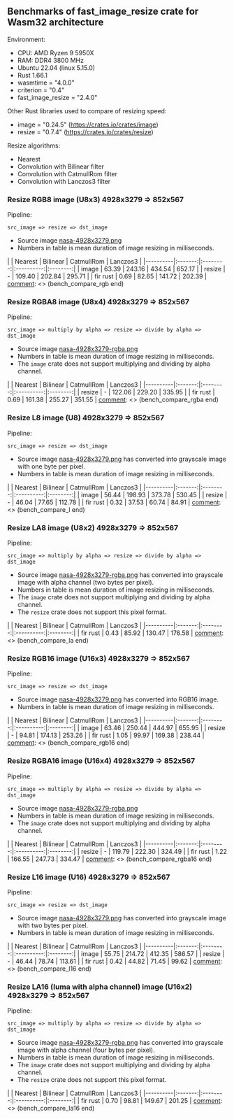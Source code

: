 ## Benchmarks of fast_image_resize crate for Wasm32 architecture

Environment:

- CPU: AMD Ryzen 9 5950X
- RAM: DDR4 3800 MHz
- Ubuntu 22.04 (linux 5.15.0)
- Rust 1.66.1
- wasmtime = "4.0.0"
- criterion = "0.4"
- fast_image_resize = "2.4.0"

Other Rust libraries used to compare of resizing speed:

- image = "0.24.5" (<https://crates.io/crates/image>)
- resize = "0.7.4" (<https://crates.io/crates/resize>)

Resize algorithms:

- Nearest
- Convolution with Bilinear filter
- Convolution with CatmullRom filter
- Convolution with Lanczos3 filter

### Resize RGB8 image (U8x3) 4928x3279 => 852x567

Pipeline:

`src_image => resize => dst_image`

- Source image [nasa-4928x3279.png](https://github.com/Cykooz/fast_image_resize/blob/main/data/nasa-4928x3279.png)
- Numbers in table is mean duration of image resizing in milliseconds.

[comment]: <> (bench_compare_rgb start)
|          | Nearest | Bilinear | CatmullRom | Lanczos3 |
|----------|:-------:|:--------:|:----------:|:--------:|
| image    |  63.39  |  243.16  |   434.54   |  652.17  |
| resize   |    -    |  109.40  |   202.84   |  295.71  |
| fir rust |  0.69   |  82.65   |   141.72   |  202.39  |
[comment]: <> (bench_compare_rgb end)

### Resize RGBA8 image (U8x4) 4928x3279 => 852x567

Pipeline:

`src_image => multiply by alpha => resize => divide by alpha => dst_image`

- Source image
  [nasa-4928x3279-rgba.png](https://github.com/Cykooz/fast_image_resize/blob/main/data/nasa-4928x3279-rgba.png)
- Numbers in table is mean duration of image resizing in milliseconds.
- The `image` crate does not support multiplying and dividing by alpha channel. 

[comment]: <> (bench_compare_rgba start)
|          | Nearest | Bilinear | CatmullRom | Lanczos3 |
|----------|:-------:|:--------:|:----------:|:--------:|
| resize   |    -    |  122.06  |   229.20   |  335.95  |
| fir rust |  0.69   |  161.38  |   255.27   |  351.55  |
[comment]: <> (bench_compare_rgba end)

### Resize L8 image (U8) 4928x3279 => 852x567

Pipeline:

`src_image => resize => dst_image`

- Source image [nasa-4928x3279.png](https://github.com/Cykooz/fast_image_resize/blob/main/data/nasa-4928x3279.png)
  has converted into grayscale image with one byte per pixel.
- Numbers in table is mean duration of image resizing in milliseconds.

[comment]: <> (bench_compare_l start)
|          | Nearest | Bilinear | CatmullRom | Lanczos3 |
|----------|:-------:|:--------:|:----------:|:--------:|
| image    |  56.44  |  198.93  |   373.78   |  530.45  |
| resize   |    -    |  46.04   |   77.65    |  112.78  |
| fir rust |  0.32   |  37.53   |   60.74    |  84.91   |
[comment]: <> (bench_compare_l end)

### Resize LA8 image (U8x2) 4928x3279 => 852x567

Pipeline:

`src_image => multiply by alpha => resize => divide by alpha => dst_image`

- Source image
  [nasa-4928x3279-rgba.png](https://github.com/Cykooz/fast_image_resize/blob/main/data/nasa-4928x3279-rgba.png)
  has converted into grayscale image with alpha channel (two bytes per pixel).
- Numbers in table is mean duration of image resizing in milliseconds.
- The `image` crate does not support multiplying and dividing by alpha channel.
- The `resize` crate does not support this pixel format.

[comment]: <> (bench_compare_la start)
|          | Nearest | Bilinear | CatmullRom | Lanczos3 |
|----------|:-------:|:--------:|:----------:|:--------:|
| fir rust |  0.43   |  85.92   |   130.47   |  176.58  |
[comment]: <> (bench_compare_la end)

### Resize RGB16 image (U16x3) 4928x3279 => 852x567

Pipeline:

`src_image => resize => dst_image`

- Source image [nasa-4928x3279.png](https://github.com/Cykooz/fast_image_resize/blob/main/data/nasa-4928x3279.png)
  has converted into RGB16 image.
- Numbers in table is mean duration of image resizing in milliseconds.

[comment]: <> (bench_compare_rgb16 start)
|          | Nearest | Bilinear | CatmullRom | Lanczos3 |
|----------|:-------:|:--------:|:----------:|:--------:|
| image    |  63.46  |  250.44  |   444.97   |  655.95  |
| resize   |    -    |  94.81   |   174.13   |  253.26  |
| fir rust |  1.05   |  99.97   |   169.38   |  238.44  |
[comment]: <> (bench_compare_rgb16 end)

### Resize RGBA16 image (U16x4) 4928x3279 => 852x567

Pipeline:

`src_image => multiply by alpha => resize => divide by alpha => dst_image`

- Source image
  [nasa-4928x3279-rgba.png](https://github.com/Cykooz/fast_image_resize/blob/main/data/nasa-4928x3279-rgba.png)
- Numbers in table is mean duration of image resizing in milliseconds.
- The `image` crate does not support multiplying and dividing by alpha channel.

[comment]: <> (bench_compare_rgba16 start)
|          | Nearest | Bilinear | CatmullRom | Lanczos3 |
|----------|:-------:|:--------:|:----------:|:--------:|
| resize   |    -    |  119.79  |   222.30   |  324.49  |
| fir rust |  1.22   |  166.55  |   247.73   |  334.47  |
[comment]: <> (bench_compare_rgba16 end)

### Resize L16 image (U16) 4928x3279 => 852x567

Pipeline:

`src_image => resize => dst_image`

- Source image [nasa-4928x3279.png](https://github.com/Cykooz/fast_image_resize/blob/main/data/nasa-4928x3279.png)
  has converted into grayscale image with two bytes per pixel.
- Numbers in table is mean duration of image resizing in milliseconds.

[comment]: <> (bench_compare_l16 start)
|          | Nearest | Bilinear | CatmullRom | Lanczos3 |
|----------|:-------:|:--------:|:----------:|:--------:|
| image    |  55.75  |  214.72  |   412.35   |  586.57  |
| resize   |    -    |  46.44   |   78.74    |  113.61  |
| fir rust |  0.42   |  44.82   |   71.45    |  99.62   |
[comment]: <> (bench_compare_l16 end)

### Resize LA16 (luma with alpha channel) image (U16x2) 4928x3279 => 852x567

Pipeline:

`src_image => multiply by alpha => resize => divide by alpha => dst_image`

- Source image
  [nasa-4928x3279-rgba.png](https://github.com/Cykooz/fast_image_resize/blob/main/data/nasa-4928x3279-rgba.png)
  has converted into grayscale image with alpha channel (four bytes per pixel).
- Numbers in table is mean duration of image resizing in milliseconds.
- The `image` crate does not support multiplying and dividing by alpha channel.
- The `resize` crate does not support this pixel format.

[comment]: <> (bench_compare_la16 start)
|          | Nearest | Bilinear | CatmullRom | Lanczos3 |
|----------|:-------:|:--------:|:----------:|:--------:|
| fir rust |  0.70   |  98.81   |   149.67   |  201.25  |
[comment]: <> (bench_compare_la16 end)
